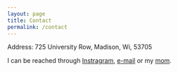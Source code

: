 ```yaml
---
layout: page
title: Contact
permalink: /contact
---
```


Address: 725 University Row, Madison, Wi, 53705

I can be reached through [Instragram](https://www.instagram.com/gallon_thedog/), [e-mail](mailto:gallon.us.liu@gmail.com) or my [mom](https://yifei-liu-yl.github.io).
